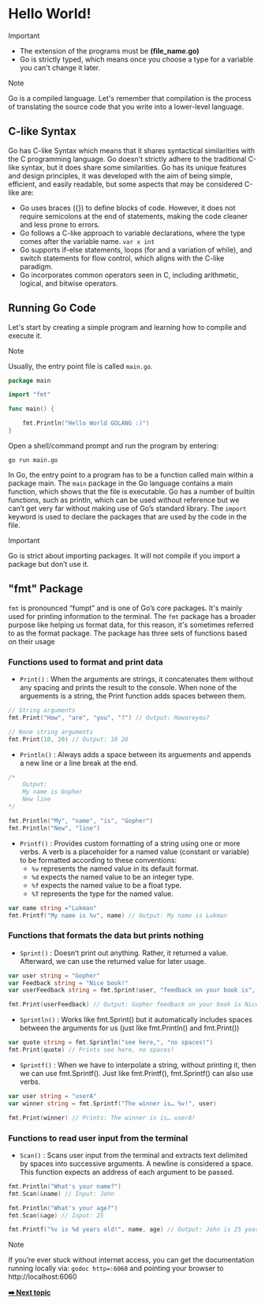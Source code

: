 # Hello World!

> [!IMPORTANT]
> - The extension of the programs must be **(file_name.go)**
> - Go is strictly typed, which means once you choose a type for a variable you can't change it later.

> [!NOTE]
> Go is a compiled language. Let's remember that compilation is the process of translating the source code that you write into a lower-level language.

## C-like Syntax
Go has C-like Syntax which means that it shares syntactical similarities with the C programming language. Go doesn't strictly adhere to the traditional C-like syntax, but it does share some similarities. Go has its unique features and design principles, it was developed with the aim of being simple, efficient, and easily readable, but some aspects that may be considered C-like are:
- Go uses braces ({}) to define blocks of code. However, it does not require semicolons at the end of statements, making the code cleaner and less prone to errors.
- Go follows a C-like approach to variable declarations, where the type comes after the variable name. `var x int`
- Go supports if-else statements, loops (for and a variation of while), and switch statements for flow control, which aligns with the C-like paradigm.
- Go incorporates common operators seen in C, including arithmetic, logical, and bitwise operators.

## Running Go Code
Let's start by creating a simple program and learning how to compile and execute it. 
> [!NOTE]
> Usually, the entry point file is called `main.go`.

```  GO
package main

import "fmt"

func main() {

    fmt.Println("Hello World GOLANG :)")
}
```

Open a shell/command prompt and run the program by entering:

``` Shell
go run main.go
```

In Go, the entry point to a program has to be a function called main within a package main. The `main` package in the Go language contains a main function, which shows that the file is executable. Go has a number of built­in functions, such as println, which can be used without reference but we can’t get very far without making use of Go’s standard library. The `import` keyword is used to declare the packages that are used by the code in the file.

> [!IMPORTANT]
> Go is strict about importing packages. It will not compile if you import a package but don’t use it.

## "fmt" Package
`fmt` is pronounced “fumpt” and is one of Go’s core packages. It's mainly used for printing information to the terminal. The `fmt` package has a broader purpose like helping us format data, for this reason, it's sometimes referred to as the format package. The package has three sets of functions based on their usage

### Functions used to format and print data
- `Print()` : When the arguments are strings, it concatenates them without any spacing and prints the result to the console. When none of the arguements is a string, the Print function adds spaces between them.
```Go
// String arguments
fmt.Print("How", "are", "you", "?") // Output: Howareyou?

// None string arguments
fmt.Print(10, 20) // Output: 10 20
```
- `Println()` : Always adds a space between its arguements and appends a new line or a line break at the end.
```Go
/*
    Output:
    My name is Gopher
    New line
*/

fmt.Println("My", "name", "is", "Gopher")
fmt.Println("New", "line")
```
- `Printf()` : Provides custom formatting of a string using one or more verbs. A verb is a placeholder for a named value (constant or variable) to be formatted according to these conventions:
    - `%v` represents the named value in its default format.
    - `%d` expects the named value to be an integer type.
    - `%f` expects the named value to be a float type.
    - `%T` represents the type for the named value.
 ```Go
var name string ="Lukman"
fmt.Printf("My name is %v", name) // Output: My name is Lukman
```
  
### Functions that formats the data but prints nothing
- `Sprint()` : Doesn’t print out anything. Rather, it returned a value. Afterward, we can use the returned value for later usage.
```Go
var user string = "Gopher"
var Feedback string = "Nice book!"
var userFeedback string = fmt.Sprint(user, "feedback on your book is", feedback)

fmt.Print(userFeedback) // Output: Gopher feedback on your book is Nice book!
```
- `Sprintln()` : Works like fmt.Sprint() but it automatically includes spaces between the arguments for us (just like fmt.Println() and fmt.Print())
```Go
var quote string = fmt.Sprintln("see here,", "no spaces!")
fmt.Print(quote) // Prints see here, no spaces!
```
- `Sprintf()` : When we have to interpolate a string, without printing it, then we can use fmt.Sprintf(). Just like fmt.Printf(), fmt.Sprintf() can also use verbs.
```Go
var user string = "userA"
var winner string = fmt.Sprintf("The winner is… %v!", user)

fmt.Print(winner) // Prints: The winner is is… userA!
```

### Functions to read user input from the terminal
- `Scan()` : Scans user input from the terminal and extracts text delimited by spaces into successive arguments. A newline is considered a space. This function expects an address of each argument to be passed.
```Go
fmt.Println("What's your name?")
fmt.Scan(&name) // Input: John

fmt.Println("What's your age?") 
fmt.Scan(&age) // Input: 25

fmt.Printf("%v is %d years old!", name, age) // Output: John is 25 years old!
```

> [!NOTE]
> If you’re ever stuck without internet access, you can get the documentation running locally via:
> `godoc ­http=:6060` and pointing your browser to http://localhost:6060

**[➡️ Next topic](https://github.com/lara-vel-dev/backend-with-golang/blob/main/the-basics/02-variables-and-data-types/README.md)**
